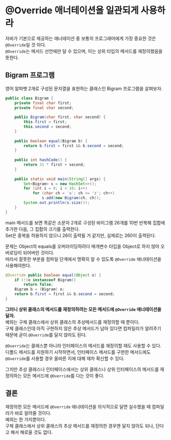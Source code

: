 # @Override 애너테이션을 일관되게 사용하라
자바가 기본으로 제공하는 애너테이션 중 보통의 프로그래머에게 가장 중요한 것은 `@Override`일 것 이다.  
`@Override`는 메서드 선언에만 달 수 있으며, 이는 상위 타입의 메서드를 재정의했음을 뜻한다.

## Bigram 프로그램
영어 알파벳 2개로 구성된 문자열을 표현하는 클래스인 Bigram 프로그램을 살펴보자.
``` java
public class Bigram {
    private final char first;
    private final char second;
    
    public Bigram(char first, char second) {
        this.first = first;
        this.second = second;
    }
    
    public boolean equal(Bigram b) {
        return b.first = first && b.second = second;
    }
    
    public int hashCode() {
        return 31 * first + second;
    }
    
    public static void main(String[] args) {
        Set<Bigram> s = new HashSet<>();
        for (int i = 0; i < 10; i++)
            for (char ch = 'a'; ch <= 'z'; ch++)
                s.add(new Bigram(ch, ch));
        System.out.println(s.size());
    }
}
```
main 메서드를 보면 똑같은 소문자 2개로 구성된 바이그램 26개를 10번 반복해 집합에 추가한 다음, 그 집합의 크기를 출력한다.  
Set은 중복을 허용하지 않으니 26이 출력될 거 같지만, 실제로는 260이 출력된다.

문제는 Object의 equals를 오버라이딩하려다 매개변수 타입을 Object로 하지 않아 오버로딩이 되어버린 것이다.  
따라서 잘못한 부분을 컴파일 단계에서 명확히 알 수 있도록 `@Override` 애너테이션을 사용해야한다.

``` java
@Override public boolean equal(Object o) {
    if (!(o instanceof Bigram))
        return false;
    Bigram b = (Bigram) o;
    return b.first = first && b.second = second;
}    
```
**그러니 상위 클래스의 메서드를 재정의하려는 모든 메서드에 `@Override` 애너테이션을 달자.**  
예외는 구체 클래스에서 상위 클래스의 추상메서드를 재정의할 때 뿐이다.  
구체 클래스인데 아직 구현하지 않은 추상 메서드가 남아 있다면 컴파일러가 알려주기 때문에 굳이 `@Override`를 달지 않아도 된다.

`@Override`는 클래스뿐 아니라 인터페이스의 메서드를 재정의할 때도 사용할 수 있다.  
디폴드 메서드를 지원하기 시작하면서, 인터페이스 메서드를 구현한 메서드에도 `@Override`를 사용할 경우 올바른 지에 대해 재차 확신할 수 있다.  

그치만 추상 클래스나 인터페이스에서는 상위 클래스나 상위 인터페이스의 메서드를 재정의하는 모든 메서드에 `@Override`를 다는 것이 좋다.

## 결론
재정의한 모든 메서드에 `@Override` 애너테이션을 의식적으로 달면 실수했을 때 컴파일러가 바로 알려줄 것이다.  
예외는 한 가지뿐이다.  
구체 클래스에서 상위 클래스의 추상 메서드를 재정의한 경우엔 달지 않아도 되나, 단다고 해서 해로울 것도 없다.